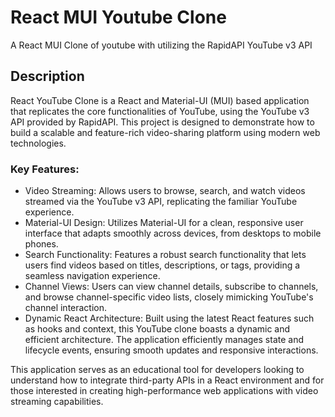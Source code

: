# React MUI Youtube Clone

A React MUI Clone of youtube with utilizing the RapidAPI YouTube v3 API

## Description

React YouTube Clone is a React and Material-UI (MUI) based application that replicates the core functionalities of YouTube, using the YouTube v3 API provided by RapidAPI. This project is designed to demonstrate how to build a scalable and feature-rich video-sharing platform using modern web technologies.

### Key Features:
* Video Streaming: Allows users to browse, search, and watch videos streamed via the YouTube v3 API, replicating the familiar YouTube experience.
* Material-UI Design: Utilizes Material-UI for a clean, responsive user interface that adapts smoothly across devices, from desktops to mobile phones.
* Search Functionality: Features a robust search functionality that lets users find videos based on titles, descriptions, or tags, providing a seamless navigation experience.
* Channel Views: Users can view channel details, subscribe to channels, and browse channel-specific video lists, closely mimicking YouTube's channel interaction.
* Dynamic React Architecture: Built using the latest React features such as hooks and context, this YouTube clone boasts a dynamic and efficient architecture. The application efficiently manages state and lifecycle events, ensuring smooth updates and responsive interactions.

This application serves as an educational tool for developers looking to understand how to integrate third-party APIs in a React environment and for those interested in creating high-performance web applications with video streaming capabilities.
